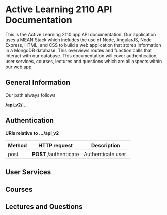 # Active Learning 2110 API Documentation

This is the Active Learning 2110 app API documentation. Our application uses a MEAN Stack which includes the use of Node, AngularJS, Node Express, HTML, and CSS to build a web application that stores information in a MongoDB database. This overviews routes and function calls that interact with our database. This documentation will cover authentication, user services, courses, lectures and questions which are all aspects within our web app.

## General Information
Our path always follows

**/api_v2/...**

## Authentication

**URIs relative to .../api_v2**

| Method | HTTP request | Description |
| ------- | --------------- | -------------- |
| post | **POST** /authenticate | Authenticate user. |


## User Services

## Courses

## Lectures and Questions
